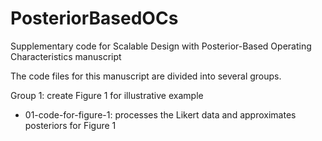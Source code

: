 # PosteriorBasedOCs
Supplementary code for Scalable Design with Posterior-Based Operating Characteristics manuscript

The code files for this manuscript are divided into several groups.

Group 1: create Figure 1 for illustrative example
- 01-code-for-figure-1: processes the Likert data and approximates posteriors for Figure 1
